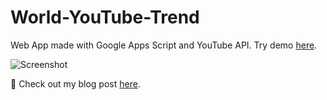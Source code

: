 # World-YouTube-Trend

Web App made with Google Apps Script and YouTube API. Try demo [here](https://script.google.com/macros/s/AKfycbz-wtQxx6drKcw26cYtEhmBSgg-B9Bq9xR2AVNnIbMqCwOex7_eSbXxK1bcbobhPPMidQ/exec).

![Screenshot](https://i0.wp.com/mykindatech.com/wp-content/uploads/2021/08/israel.png)

:link: Check out my blog post [here](https://mykindatech.com/ja/gas%e3%81%a7%e4%bd%9c%e3%82%8bweb%e3%82%a2%e3%83%97%e3%83%aa-youtube-api/). 
